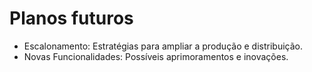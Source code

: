 # Planos futuros

- Escalonamento: Estratégias para ampliar a produção e distribuição.
- Novas Funcionalidades: Possíveis aprimoramentos e inovações.
